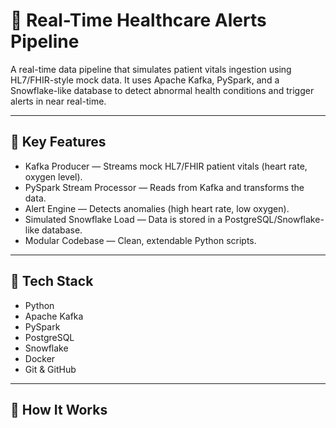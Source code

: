# 🏥 Real-Time Healthcare Alerts Pipeline

A real-time data pipeline that simulates patient vitals ingestion using HL7/FHIR-style mock data. It uses Apache Kafka, PySpark, and a Snowflake-like database to detect abnormal health conditions and trigger alerts in near real-time.

---

## 🚀 Key Features

- Kafka Producer — Streams mock HL7/FHIR patient vitals (heart rate, oxygen level).
- PySpark Stream Processor — Reads from Kafka and transforms the data.
- Alert Engine — Detects anomalies (high heart rate, low oxygen).
- Simulated Snowflake Load — Data is stored in a PostgreSQL/Snowflake-like database.
- Modular Codebase — Clean, extendable Python scripts.

---

## 🧰 Tech Stack

- Python
- Apache Kafka
- PySpark
- PostgreSQL
- Snowflake
- Docker
- Git & GitHub

---

## 🧪 How It Works

